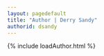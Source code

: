 ```yaml
---
layout: pagedefault
title: "Author | Derry Sandy"
authorid: dsandy
---
```

{% include loadAuthor.html %}